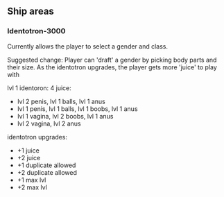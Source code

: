 ## Ship areas

### Identotron-3000

Currently allows the player to select a gender and class.

Suggested change:
Player can 'draft' a gender by picking body parts and their size. As the identotron upgrades, the player gets more 'juice' to play with

lvl 1 identoron: 4 juice:

- lvl 2 penis, lvl 1 balls, lvl 1 anus
- lvl 1 penis, lvl 1 balls, lvl 1 boobs, lvl 1 anus
- lvl 1 vagina, lvl 2 boobs, lvl 1 anus
- lvl 2 vagina, lvl 2 anus

identotron upgrades:

- +1 juice
- +2 juice
- +1 duplicate allowed
- +2 duplicate allowed
- +1 max lvl
- +2 max lvl

